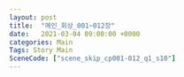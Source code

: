 ```yaml
---
layout: post
title:  "메인_회상_001~012장"
date:   2021-03-04 09:00:00 +0000
categories: Main
Tags: Story Main
SceneCode: ["scene_skip_cp001-012_q1_s10"]
---
```

